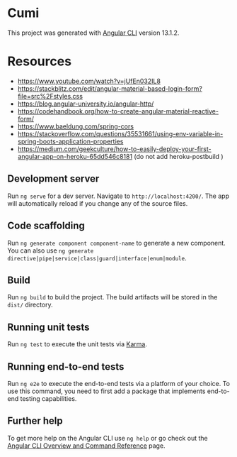 # Cumi

This project was generated with [Angular CLI](https://github.com/angular/angular-cli) version 13.1.2.

# Resources

- https://www.youtube.com/watch?v=jUfEn032IL8
- https://stackblitz.com/edit/angular-material-based-login-form?file=src%2Fstyles.css
- https://blog.angular-university.io/angular-http/
- https://codehandbook.org/how-to-create-angular-material-reactive-form/
- https://www.baeldung.com/spring-cors
- https://stackoverflow.com/questions/35531661/using-env-variable-in-spring-boots-application-properties
- https://medium.com/geekculture/how-to-easily-deploy-your-first-angular-app-on-heroku-65dd546c8181
  (do not add heroku-postbuild )

## Development server

Run `ng serve` for a dev server. Navigate to `http://localhost:4200/`. The app will automatically reload if you change any of the source files.

## Code scaffolding

Run `ng generate component component-name` to generate a new component. You can also use `ng generate directive|pipe|service|class|guard|interface|enum|module`.

## Build

Run `ng build` to build the project. The build artifacts will be stored in the `dist/` directory.

## Running unit tests

Run `ng test` to execute the unit tests via [Karma](https://karma-runner.github.io).

## Running end-to-end tests

Run `ng e2e` to execute the end-to-end tests via a platform of your choice. To use this command, you need to first add a package that implements end-to-end testing capabilities.

## Further help

To get more help on the Angular CLI use `ng help` or go check out the [Angular CLI Overview and Command Reference](https://angular.io/cli) page.
